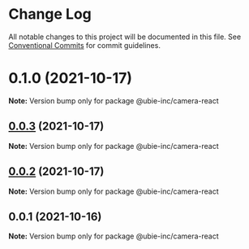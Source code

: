 # Change Log

All notable changes to this project will be documented in this file.
See [Conventional Commits](https://conventionalcommits.org) for commit guidelines.

# 0.1.0 (2021-10-17)

**Note:** Version bump only for package @ubie-inc/camera-react





## [0.0.3](https://github.com/capacitor-community/react-hooks/compare/@ubie-inc/camera-react@0.0.2...@ubie-inc/camera-react@0.0.3) (2021-10-17)

**Note:** Version bump only for package @ubie-inc/camera-react





## [0.0.2](https://github.com/capacitor-community/react-hooks/compare/@ubie-inc/camera-react@0.0.1...@ubie-inc/camera-react@0.0.2) (2021-10-17)

**Note:** Version bump only for package @ubie-inc/camera-react





## 0.0.1 (2021-10-16)

**Note:** Version bump only for package @ubie-inc/camera-react
